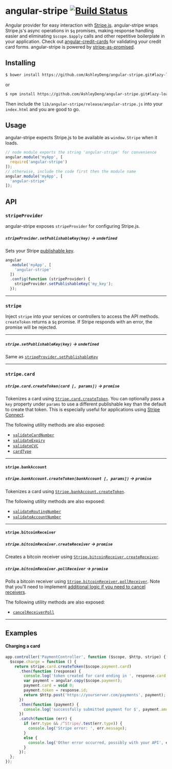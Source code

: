 angular-stripe [![Build Status](https://travis-ci.org/bendrucker/angular-stripe.svg?branch=master)](https://travis-ci.org/bendrucker/angular-stripe)
==============

Angular provider for easy interaction with [Stripe.js](https://stripe.com/docs/stripe.js). angular-stripe wraps Stripe.js's async operations in `$q` promises, making response handling easier and eliminating `$scope.$apply` calls and other repetitive boilerplate in your application. Check out [angular-credit-cards](https://github.com/bendrucker/angular-credit-cards) for validating your credit card forms. angular-stripe is powered by [stripe-as-promised](https://github.com/bendrucker/stripe-as-promised).

## Installing
```bash
$ bower install https://github.com/AshleyDeng/angular-stripe.git#lazy-load
```
or
```bash
$ npm install https://github.com/AshleyDeng/angular-stripe.git#lazy-load
```
Then include the `lib/angular-stripe/release/angular-stripe.js` into your `index.html` and you are good to go.

## Usage

angular-stripe expects Stripe.js to be available as `window.Stripe` when it loads.

```js
// node module exports the string 'angular-stripe' for convenience
angular.module('myApp', [
  require('angular-stripe')
]);
// otherwise, include the code first then the module name
angular.module('myApp', [
  'angular-stripe'
]);
```

## API

### `stripeProvider`

angular-stripe exposes `stripeProvider` for configuring Stripe.js.

##### `stripeProvider.setPublishableKey(key)` -> `undefined`

Sets your Stripe [publishable key](https://stripe.com/docs/stripe.js#setting-publishable-key). 

```js
angular
  .module('myApp', [
    'angular-stripe'
  ])
  .config(function (stripeProvider) {
    stripeProvider.setPublishableKey('my_key');
  });
```

<hr>

### `stripe`

Inject `stripe` into your services or controllers to access the API methods. `createToken` returns a `$q` promise. If Stripe responds with an error, the promise will be rejected. 

---

##### `stripe.setPublishableKey(key)` -> `undefined`

Same as [`stripeProvider.setPublishableKey`](#stripeprovidersetpublishablekeykey---undefined)

---

### `stripe.card`

##### `stripe.card.createToken(card [, params])` -> `promise`
 
Tokenizes a card using [`Stripe.card.createToken`](https://stripe.com/docs/stripe.js#card-createToken). You can optionally pass a `key` property under `params` to use a different publishable key than the default to create that token. This is especially useful for applications using [Stripe Connect](https://stripe.com/connect).

The following utility methods are also exposed:

* [`validateCardNumber`](https://stripe.com/docs/stripe.js#card-validateCardNumber)
* [`validateExpiry`](https://stripe.com/docs/stripe.js#card-validateExpiry)
* [`validateCVC`](https://stripe.com/docs/stripe.js#card-validateCVC)
* [`cardType`](https://stripe.com/docs/stripe.js#card-cardType)

---

#### `stripe.bankAccount`
 
##### `stripe.bankAccount.createToken(bankAccount [, params])` -> `promise`

Tokenizes a card using [`Stripe.bankAccount.createToken`](https://stripe.com/docs/stripe.js#bank-account-createToken).

The following utility methods are also exposed:

* [`validateRoutingNumber`](https://stripe.com/docs/stripe.js#bank-account-validateRoutingNumber)
* [`validateAccountNumber`](https://stripe.com/docs/stripe.js#bank-account-validateAccountNumber)

---

#### `stripe.bitcoinReceiver`

##### `stripe.bitcoinReceiver.createReceiver` -> `promise`

Creates a bitcoin receiver using [`Stripe.bitcoinReceiver.createReceiver`](https://stripe.com/docs/stripe.js#bitcoinreceiver-createreceiver).

##### `stripe.bitcoinReceiver.pollReceiver` -> `promise`

Polls a bitcoin receiver using [`Stripe.bitcoinReceiver.pollReceiver`](https://stripe.com/docs/stripe.js#bitcoinreceiver-pollreceiver). Note that you'll need to implement [additional logic if you need to cancel receivers](https://github.com/bendrucker/stripe-as-promised#bitcoin).

The following utility methods are also exposed:

* [`cancelReceiverPoll`](https://stripe.com/docs/stripe.js#bitcoinreceiver-cancelreceiverpoll)

---

## Examples

#### Charging a card

```js
app.controller('PaymentController', function ($scope, $http, stripe) {
  $scope.charge = function () {
    return stripe.card.createToken($scope.payment.card)
      .then(function (response) {
        console.log('token created for card ending in ', response.card.last4);
        var payment = angular.copy($scope.payment);
        payment.card = void 0;
        payment.token = response.id;
        return $http.post('https://yourserver.com/payments', payment);
      })
      .then(function (payment) {
        console.log('successfully submitted payment for $', payment.amount);
      })
      .catch(function (err) {
        if (err.type && /^Stripe/.test(err.type)) {
          console.log('Stripe error: ', err.message);
        }
        else {
          console.log('Other error occurred, possibly with your API', err.message);
        }
      });
  };
});
```

